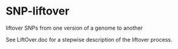 # SNP-liftover
liftover SNPs from one version of a genome to another

See LiftOver.doc for a stepwise description of the liftover process.
